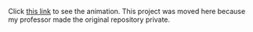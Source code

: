 Click [this link](https://srken32.github.io/THREE.Js-Racing-Animation/final.html) to see the animation. This project was moved here because my professor made the original repository private.
